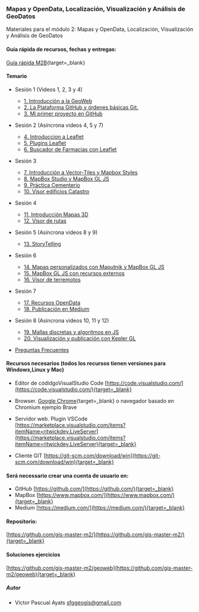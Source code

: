 ### Mapas y OpenData, Localización, Visualización y Análisis de GeoDatos

Materiales para el módulo 2: Mapas y OpenData, Localización, Visualización y Análisis de GeoDatos

#### Guía rápida de recursos, fechas y entregas:
[Guía rápida M2B](presentacion/guiarapida.pdf){target=_blank}

#### Temario

* Sesión 1 (Videos 1, 2, 3 y 4)
  * [1. Introducción a la GeoWeb](introduccion_a_las_tecnologias_geoweb)
  * [2. La Plataforma GitHub y órdenes básicas Git.](introduccion_github)
  * [3. Mi primer proyecto en GitHub](taller_github)
* Sesión 2 (Asíncrona videos 4, 5 y 7)
  * [4. Introduccion a Leaflet](introduccion_a_leaflet)
  * [5. Plugins Leaflet](plugins_leaflet)
  * [6. Buscador de Farmacias con Leaflet](farmacias_leaflet)
* Sesión 3  
  * [7. Introducción a Vector-Tiles y Mapbox Styles](introduccion_a_vector_tiles)
  * [8. MapBox Studio y MapBox GL JS](introduccion_a_mapbox)
  * [9. Práctica Cementerio](practica_cementerio)
  * [10. Visor edificios Catastro](visor_catastro)
* Sesión 4
  * [11. Introducción Mapas 3D](introduccion_mapas_3d)
  * [12. Visor de rutas](visor_rutas)
* Sesión 5 (Asíncrona videos 8 y 9)
  * [13. StoryTelling](storytelling)
* Sesión 6
  * [14. Mapas personalizados con Maputnik y MapBox GL JS](introduccion_maputnik)
  * [15. MapBox GL JS con recursos externos](mapbox_avanzado)
  * [16. Visor de terremotos](mapbox_avanzado)
* Sesión 7 
  * [17. Recursos OpenData](recursos_open_data)
  * [18. Publicación en Medium](visualizacion_con_kepler_gl) 
* Sesión 8 (Asíncrona videos 10, 11 y 12)
  * [19. Mallas discretas y algoritmos en JS](mallas_discretas_algoritmos)
  * [20. Visualización y publicación con Kepler GL](visualizacion_con_kepler_gl)
 
* [Preguntas Frecuentes](faq)


#### Recursos necesarios (todos los recursos tienen versiones para Windows,Linux y Mac)

* Editor de códidgoVisualStudio Code [https://code.visualstudio.com/](https://code.visualstudio.com/){target=_blank}

* Browser. [Google Chrome](https://www.google.com/chrome/){target=_blank} o navegador basado en Chromium ejemplo Brave 

* Servidor web. Plugin VSCode [https://marketplace.visualstudio.com/items?itemName=ritwickdey.LiveServer](https://marketplace.visualstudio.com/items?itemName=ritwickdey.LiveServer){target=_blank}

* Cliente GIT [https://git-scm.com/download/win](https://git-scm.com/download/win){target=_blank}

#### Será necessario crear una  cuenta de usuario en:

* GitHub [https://github.com/](https://github.com/){target=_blank}
* MapBox [https://www.mapbox.com/](https://www.mapbox.com/){target=_blank}
* Medium [https://medium.com/](https://medium.com/){target=_blank}


#### Repositorio:
[https://github.com/gis-master-m2/](https://github.com/gis-master-m2/){target=_blank}

#### Soluciones ejercicios
[https://github.com/gis-master-m2/geoweb](https://github.com/gis-master-m2/geoweb){target=_blank}

##### Autor
* Victor Pascual Ayats sfggeogis@gmail.com